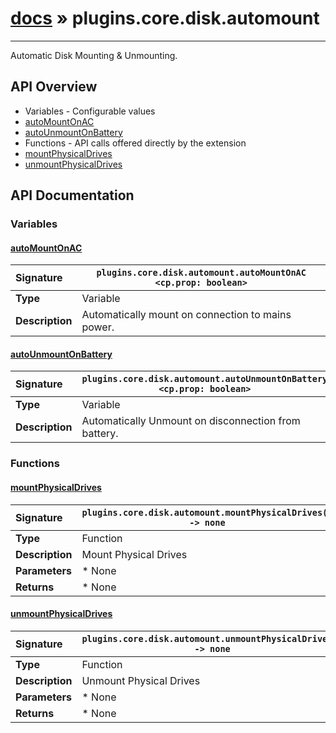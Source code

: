 # [docs](index.md) » plugins.core.disk.automount
---

Automatic Disk Mounting & Unmounting.

## API Overview
* Variables - Configurable values
 * [autoMountOnAC](#automountonac)
 * [autoUnmountOnBattery](#autounmountonbattery)
* Functions - API calls offered directly by the extension
 * [mountPhysicalDrives](#mountphysicaldrives)
 * [unmountPhysicalDrives](#unmountphysicaldrives)

## API Documentation

### Variables

#### [autoMountOnAC](#automountonac)
| <span style="float: left;">**Signature**</span> | <span style="float: left;">`plugins.core.disk.automount.autoMountOnAC <cp.prop: boolean>` </span>                                                          |
| -----------------------------------------------------|---------------------------------------------------------------------------------------------------------|
| **Type**                                             | Variable                                                                                         |
| **Description**                                      | Automatically mount on connection to mains power.                                                                                         |

#### [autoUnmountOnBattery](#autounmountonbattery)
| <span style="float: left;">**Signature**</span> | <span style="float: left;">`plugins.core.disk.automount.autoUnmountOnBattery <cp.prop: boolean>` </span>                                                          |
| -----------------------------------------------------|---------------------------------------------------------------------------------------------------------|
| **Type**                                             | Variable                                                                                         |
| **Description**                                      | Automatically Unmount on disconnection from battery.                                                                                         |

### Functions

#### [mountPhysicalDrives](#mountphysicaldrives)
| <span style="float: left;">**Signature**</span> | <span style="float: left;">`plugins.core.disk.automount.mountPhysicalDrives() -> none` </span>                                                          |
| -----------------------------------------------------|---------------------------------------------------------------------------------------------------------|
| **Type**                                             | Function                                                                                         |
| **Description**                                      | Mount Physical Drives                                                                                         |
| **Parameters**                                       |  * None                                       |
| **Returns**                                          |  * None                                                |

#### [unmountPhysicalDrives](#unmountphysicaldrives)
| <span style="float: left;">**Signature**</span> | <span style="float: left;">`plugins.core.disk.automount.unmountPhysicalDrives() -> none` </span>                                                          |
| -----------------------------------------------------|---------------------------------------------------------------------------------------------------------|
| **Type**                                             | Function                                                                                         |
| **Description**                                      | Unmount Physical Drives                                                                                         |
| **Parameters**                                       |  * None                                       |
| **Returns**                                          |  * None                                                |

